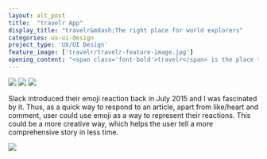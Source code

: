 ```yaml
---
layout: alt_post
title:  "travelr App"
display_title: "travelr&mdash;The right place for world explorers"
categories: ux-ui-design
project_type: 'UX/UI Design'
feature_image: ['travelr/travelr-feature-image.jpg']
opening_content: "<span class='font-bold'>travelr</span> is the place that connects people that love to travel. It's where they share wild ideas and fascinating stories. The app was born in the time when the Internet is full of low quality information and its only goal is to provide its users a better and more righteous information."
---
```


<img src="{{ site.baseurl }}/assets/img/travelr/travelr-display-image-01.jpg">


<img src="{{ site.baseurl }}/assets/img/travelr/travelr-display-image-02.jpg">


<img src="{{ site.baseurl }}/assets/img/travelr/travelr-display-image-03.jpg">

<div class="row">
  <div class="small-12 medium-12 large-6 columns">
    <p class="content__body--text-post">
      Slack introduced their emoji reaction back in July 2015 and I was fascinated by it. Thus, as a quick way to respond to an article, apart from like/heart and comment, user could use emoji as a way to represent their reactions. This could be a more creative way, which helps the user tell a more comprehensive story in less time.
    </p>
  </div>
</div>


<img src="{{ site.baseurl }}/assets/img/travelr/travelr-display-image-04.png">
